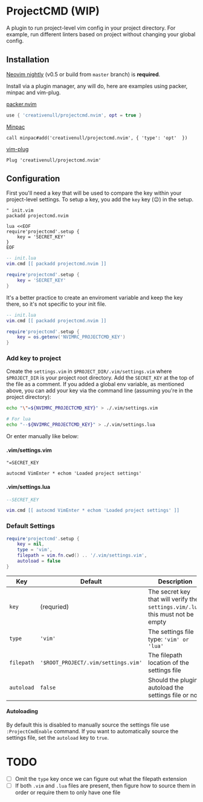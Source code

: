 # ProjectCMD (WIP)

A plugin to run project-level vim config in your project directory. For example, run different linters based on project
without changing your global config.

## Installation

[Neovim nightly][nightly] (v0.5 or build from `master` branch) is __required__.

Install via a plugin manager, any will do, here are examples using packer, minpac and vim-plug.

[packer.nvim][packer]

```lua
use { 'creativenull/projectcmd.nvim', opt = true }
```

[Minpac][minpac]

```vim
call minpac#add('creativenull/projectcmd.nvim', { 'type': 'opt'  })
```

[vim-plug][vim-plug]

```vim
Plug 'creativenull/projectcmd.nvim'
```

## Configuration

First you'll need a key that will be used to compare the key within your project-level settings. To setup a key, you
add the `key` key (😉) in the setup.

```vim
" init.vim
packadd projectcmd.nvim

lua <<EOF
require'projectcmd'.setup {
    key = 'SECRET_KEY'
}
EOF
```

```lua
-- init.lua
vim.cmd [[ packadd projectcmd.nvim ]]

require'projectcmd'.setup {
    key = 'SECRET_KEY'
}
```

It's a better practice to create an enviroment variable and keep the key there, so it's not specific to your init file.

```lua
-- init.lua
vim.cmd [[ packadd projectcmd.nvim ]]

require'projectcmd'.setup {
    key = os.getenv('NVIMRC_PROJECTCMD_KEY')
}
```

### Add key to project

Create the `settings.vim` in `$PROJECT_DIR/.vim/settings.vim` where `$PROJECT_DIR` is your project root directory.
Add the `SECRET_KEY` at the top of the file as a comment. If you added a global env variable, as mentioned above, you
can add your key via the command line (assuming you're in the project directory):

```sh
echo "\"=${NVIMRC_PROJECTCMD_KEY}" > ./.vim/settings.vim

# For lua
echo "--${NVIMRC_PROJECTCMD_KEY}" > ./.vim/settings.lua
```

Or enter manually like below:

#### .vim/settings.vim

```vim
"=SECRET_KEY

autocmd VimEnter * echom 'Loaded project settings'
```

#### .vim/settings.lua

```lua
--SECRET_KEY

vim.cmd [[ autocmd VimEnter * echom 'Loaded project settings' ]]
```

### Default Settings

```lua
require'projectcmd'.setup {
    key = nil,
    type = 'vim',
    filepath = vim.fn.cwd() .. '/.vim/settings.vim',
    autoload = false
}
```

Key | Default | Description
----|---------|------------
`key` | (requried) | The secret key that will verify the `settings.vim/.lua`, this must not be empty
`type` | `'vim'` | The settings file type: `'vim' or 'lua'`
`filepath` | `'$ROOT_PROJECT/.vim/settings.vim'` | The filepath location of the settings file
`autoload` | `false` | Should the plugin autoload the settings file or not

#### Autoloading

By default this is disabled to manually source the settings file use `:ProjectCmdEnable` command. If you want to
automatically source the settings file, set the `autoload` key to `true`.


# TODO

+ [ ] Omit the `type` key once we can figure out what the filepath extension
+ [ ] If both `.vim` and `.lua` files are present, then figure how to source them in order or require them to only have
one file

[nightly]: https://github.com/neovim/neovim/releases/tag/nightly
[packer]: https://github.com/wbthomason/packer.nvim
[minpac]: https://github.com/k-takata/minpac
[vim-plug]: https://github.com/junegunn/vim-plug
